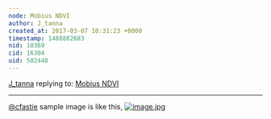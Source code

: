 ```yaml
---
node: Mobius NDVI
author: J_tanna
created_at: 2017-03-07 10:31:23 +0000
timestamp: 1488882683
nid: 10369
cid: 16304
uid: 502448
---
```




[J_tanna](../profile/J_tanna) replying to: [Mobius NDVI](../notes/cfastie/04-26-2014/mobius-ndvi)

----
[@cfastie](/profile/cfastie)  sample image is like this, 
[![image.jpg](https://publiclab.org/system/images/photos/000/019/746/large/image.jpg)](https://publiclab.org/system/images/photos/000/019/746/original/image.jpg)

